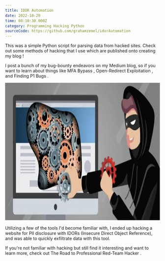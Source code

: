 ```yaml
---
title: IDOR Automation
date: 2022-10-20
time: 08:10:30.000Z
category: Programming Hacking Python
sourceCode: https://github.com/grahamzemel/idorAutomation 
---
```

<script>  
import Link from '$lib/components/Link.svelte'
</script>
<div class="linkBtn">

This was a simple Python script for parsing data from hacked sites. Check out some methods of hacking that I use which are published onto <Link href='https://medium.com/the-gray-area'>creating my blog</Link> !

I post a bunch of my bug-bounty endeavors on my Medium blog, so if you want to learn about things like <Link href='https://medium.com/the-gray-area/p1-bug-bounties-multi-factor-authentication-bypass-ca040180ab3f'>MFA Bypass</Link> , <Link href='https://medium.com/the-gray-area/a-500-open-redirect-bounty-in-under-10-minutes-fbb1cce063e5'>Open-Redirect Exploitation</Link> , and <Link href='https://medium.com/the-gray-area/finding-p1-vulnerabilities-tools-resources-32bb2e7a52fb'>Finding P1 Bugs</Link> . 

<img
     alt="IDOR with Python"
     loading="lazy"
     decoding="async"
     width="672"
     height="448"
     src="./idor.png"
/>

Utilizing a few of the tools I'd become familiar with, I ended up hacking a website for <Link href='https://medium.com/the-gray-area/1-000-p1-pii-disclosure-w-idor-cb344c55d52e'>PII disclosure with IDORs</Link> (Insecure Direct Object Reference), and was able to quickly exfiltrate data with this tool.

If you're not familiar with hacking but still find it interesting and want to learn more, check out <Link href='https://medium.com/the-gray-area/everything-you-need-to-know-in-becoming-a-red-team-hacker-66ef63e8187f'>The Road to Professional Red-Team Hacker</Link> .

</div>